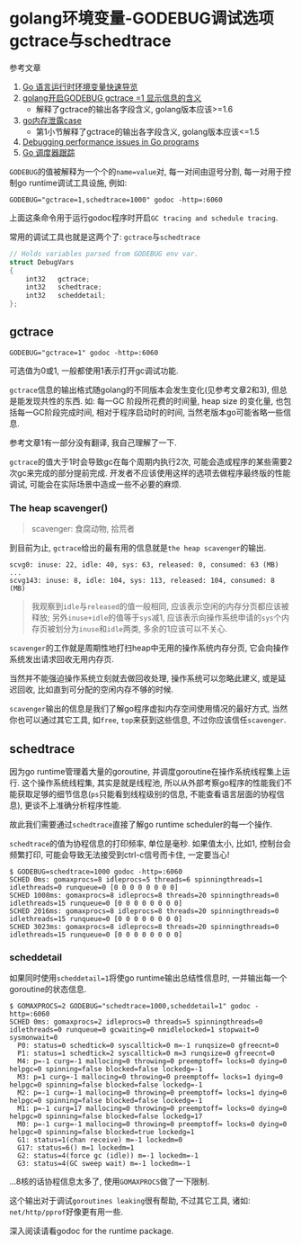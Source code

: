 # golang环境变量-GODEBUG调试选项gctrace与schedtrace

参考文章

1. [Go 语言运行时环境变量快速导览](https://blog.csdn.net/htyu_0203_39/article/details/50852856)
2. [golang开启GODEBUG gctrace =1 显示信息的含义](https://my.oschina.net/u/2374678/blog/799477)
    - 解释了gctrace的输出各字段含义, golang版本应该>=1.6
3. [go内存泄露case](https://blog.csdn.net/chosen0ne/article/details/46939259)
    - 第1小节解释了gctrace的输出各字段含义, golang版本应该<=1.5
4. [Debugging performance issues in Go programs](https://software.intel.com/en-us/blogs/2014/05/10/debugging-performance-issues-in-go-programs)
5. [Go 调度器跟踪](https://colobu.com/2016/04/19/Scheduler-Tracing-In-Go/)

`GODEBUG`的值被解释为一个个的`name=value`对, 每一对间由逗号分割, 每一对用于控制go runtime调试工具设施, 例如: 

```
GODEBUG="gctrace=1,schedtrace=1000" godoc -http=:6060
```

上面这条命令用于运行godoc程序时开启`GC tracing and schedule tracing`.

常用的调试工具也就是这两个了: `gctrace`与`schedtrace`

```c++
// Holds variables parsed from GODEBUG env var.
struct DebugVars
{
	int32	gctrace;
	int32	schedtrace;
	int32	scheddetail;
};
```

## gctrace

```
GODEBUG="gctrace=1" godoc -http=:6060
```

可选值为0或1, 一般都使用1表示打开gc调试功能.

`gctrace`信息的输出格式随golang的不同版本会发生变化(见参考文章2和3), 但总是能发现共性的东西. 如: 每一GC 阶段所花费的时间量, heap size 的变化量, 也包括每一GC阶段完成时间, 相对于程序启动时的时间, 当然老版本go可能省略一些信息.

参考文章1有一部分没有翻译, 我自己理解了一下.

`gctrace`的值大于1时会导致gc在每个周期内执行2次, 可能会造成程序的某些需要2次gc来完成的部分提前完成. 开发者不应该使用这样的选项去做程序最终版的性能调试, 可能会在实际场景中造成一些不必要的麻烦.

### The heap scavenger()

> scavenger: 食腐动物, 拾荒者

到目前为止, `gctrace`给出的最有用的信息就是`the heap scavenger`的输出.

```
scvg0: inuse: 22, idle: 40, sys: 63, released: 0, consumed: 63 (MB)
...
scvg143: inuse: 8, idle: 104, sys: 113, released: 104, consumed: 8 (MB)
```

> 我观察到`idle`与`released`的值一般相同, 应该表示空闲的内存分页都应该被释放; 另外`inuse+idle`的值等于`sys`减1, 应该表示向操作系统申请的`sys`个内存页被划分为`inuse`和`idle`两类, 多余的1应该可以不关心.

`scavenger`的工作就是周期性地打扫heap中无用的操作系统内存分页, 它会向操作系统发出请求回收无用内存页.

当然并不能强迫操作系统立刻就去做回收处理, 操作系统可以忽略此建义, 或是延迟回收, 比如直到可分配的空闲内存不够的时候. 

`scavenger`输出的信息是我们了解go程序虚拟内存空间使用情况的最好方式, 当然你也可以通过其它工具, 如`free`, `top`来获到这些信息, 不过你应该信任`scavenger`.

## schedtrace

因为go runtime管理着大量的goroutine, 并调度goroutine在操作系统线程集上运行. 这个操作系统线程集, 其实是就是线程池, 所以从外部考察go程序的性能我们不能获取足够的细节信息(`ps`只能看到线程级别的信息, 不能查看语言层面的协程信息), 更谈不上准确分析程序性能. 

故此我们需要通过`schedtrace`直接了解go runtime scheduler的每一个操作.

`schedtrace`的值为协程信息的打印频率, 单位是毫秒. 如果值太小, 比如1, 控制台会频繁打印, 可能会导致无法接受到ctrl-c信号而卡住, 一定要当心!

```console
$ GODEBUG=schedtrace=1000 godoc -http=:6060
SCHED 0ms: gomaxprocs=8 idleprocs=5 threads=6 spinningthreads=1 idlethreads=0 runqueue=0 [0 0 0 0 0 0 0 0]
SCHED 1008ms: gomaxprocs=8 idleprocs=8 threads=20 spinningthreads=0 idlethreads=15 runqueue=0 [0 0 0 0 0 0 0 0]
SCHED 2016ms: gomaxprocs=8 idleprocs=8 threads=20 spinningthreads=0 idlethreads=15 runqueue=0 [0 0 0 0 0 0 0 0]
SCHED 3023ms: gomaxprocs=8 idleprocs=8 threads=20 spinningthreads=0 idlethreads=15 runqueue=0 [0 0 0 0 0 0 0 0]
```

### scheddetail

如果同时使用`scheddetail=1`将使go runtime输出总结性信息时, 一并输出每一个goroutine的状态信息.

```console
$ GOMAXPROCS=2 GODEBUG="schedtrace=1000,scheddetail=1" godoc -http=:6060
SCHED 0ms: gomaxprocs=2 idleprocs=0 threads=5 spinningthreads=0 idlethreads=0 runqueue=0 gcwaiting=0 nmidlelocked=1 stopwait=0 sysmonwait=0
  P0: status=0 schedtick=0 syscalltick=0 m=-1 runqsize=0 gfreecnt=0
  P1: status=1 schedtick=2 syscalltick=0 m=3 runqsize=0 gfreecnt=0
  M4: p=-1 curg=-1 mallocing=0 throwing=0 preemptoff= locks=0 dying=0 helpgc=0 spinning=false blocked=false lockedg=-1
  M3: p=1 curg=-1 mallocing=0 throwing=0 preemptoff= locks=1 dying=0 helpgc=0 spinning=false blocked=false lockedg=-1
  M2: p=-1 curg=-1 mallocing=0 throwing=0 preemptoff= locks=1 dying=0 helpgc=0 spinning=false blocked=false lockedg=-1
  M1: p=-1 curg=17 mallocing=0 throwing=0 preemptoff= locks=0 dying=0 helpgc=0 spinning=false blocked=false lockedg=17
  M0: p=-1 curg=-1 mallocing=0 throwing=0 preemptoff= locks=0 dying=0 helpgc=0 spinning=false blocked=true lockedg=1
  G1: status=1(chan receive) m=-1 lockedm=0
  G17: status=6() m=1 lockedm=1
  G2: status=4(force gc (idle)) m=-1 lockedm=-1
  G3: status=4(GC sweep wait) m=-1 lockedm=-1
```

...8核的话协程信息太多了, 使用`GOMAXPROCS`做了一下限制.

这个输出对于调试`goroutines leaking`很有帮助, 不过其它工具, 诸如: `net/http/pprof`好像更有用一些. 
 
深入阅读请看godoc for the runtime package.
